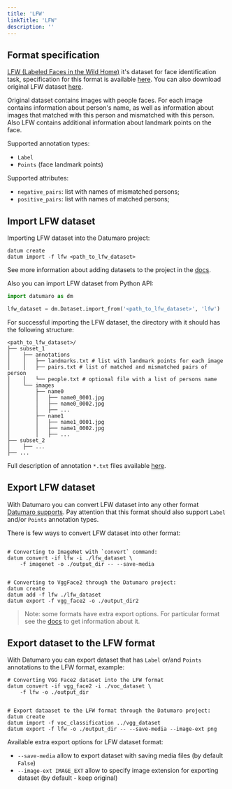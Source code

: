 ```yaml
---
title: 'LFW'
linkTitle: 'LFW'
description: ''
---
```


## Format specification

[LFW (Labeled Faces in the Wild Home)](http://vis-www.cs.umass.edu/lfw/)
it's dataset for face identification task,
specification for this format is available
[here](http://vis-www.cs.umass.edu/lfw/README.txt).
You can also download original LFW dataset
[here](http://vis-www.cs.umass.edu/lfw/#download).

Original dataset contains images with people faces.
For each image contains information about person's name, as well as
information about images that matched with this person
and mismatched with this person.
Also LFW contains additional information about landmark points on the face.


Supported annotation types:
- `Label`
- `Points` (face landmark points)

Supported attributes:
- `negative_pairs`: list with names of mismatched persons;
- `positive_pairs`: list with names of matched persons;


## Import LFW dataset

Importing LFW dataset into the Datumaro project:
```
datum create
datum import -f lfw <path_to_lfw_dataset>
```
See more information about adding datasets to the project in the
[docs](/docs/user-manual/command-reference/sources/#source-add).

Also you can import LFW dataset from Python API:
```python
import datumaro as dm

lfw_dataset = dm.Dataset.import_from('<path_to_lfw_dataset>', 'lfw')
```

For successful importing the LFW dataset, the directory with it
should has the following structure:

```
<path_to_lfw_dataset>/
├── subset_1
│    ├── annotations
│    │   ├── landmarks.txt # list with landmark points for each image
│    │   ├── pairs.txt # list of matched and mismatched pairs of person
│    │   └── people.txt # optional file with a list of persons name
│    └── images
│        ├── name0
│        │   ├── name0_0001.jpg
│        │   ├── name0_0002.jpg
│        │   ├── ...
│        ├── name1
│        │   ├── name1_0001.jpg
│        │   ├── name1_0002.jpg
│        │   ├── ...
├── subset_2
│    ├── ...
├── ...
```

Full description of annotation `*.txt` files available
[here](http://vis-www.cs.umass.edu/lfw/README.txt).

## Export LFW dataset

With Datumaro you can convert LFW dataset into any other
format [Datumaro supports](/docs/user-manual/supported_formats/).
Pay attention that this format should also support `Label` and/or `Points`
annotation types.


There is few ways to convert LFW dataset into other format:

```

# Converting to ImageNet with `convert` command:
datum convert -if lfw -i ./lfw_dataset \
    -f imagenet -o ./output_dir -- --save-media


# Converting to VggFace2 through the Datumaro project:
datum create
datum add -f lfw ./lfw_dataset
datum export -f vgg_face2 -o ./output_dir2
```

> Note: some formats have extra export options. For particular format see the
> [docs](/docs/formats/) to get information about it.

## Export dataset to the LFW format

With Datumaro you can export dataset that has `Label` or/and `Points`
annotations to the LFW format, example:

```
# Converting VGG Face2 dataset into the LFW format
datum convert -if vgg_face2 -i ./voc_dataset \
    -f lfw -o ./output_dir


# Export dataaset to the LFW format through the Datumaro project:
datum create
datum import -f voc_classification ../vgg_dataset
datum export -f lfw -o ./output_dir -- --save-media --image-ext png
```

Available extra export options for LFW dataset format:
- `--save-media` allow to export dataset with saving media files
  (by default `False`)
- `--image-ext IMAGE_EXT` allow to specify image extension
  for exporting dataset (by default - keep original)
